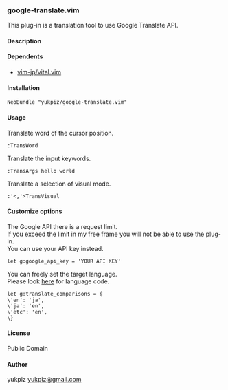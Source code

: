 ### google-translate.vim

This plug-in is a translation tool to use Google Translate API.

#### Description


#### Dependents

* [vim-jp/vital.vim](https://github.com/vim-jp/vital.vim)


#### Installation

~~~
NeoBundle "yukpiz/google-translate.vim"
~~~

#### Usage

Translate word of the cursor position.  
~~~
:TransWord
~~~

Translate the input keywords.  
~~~
:TransArgs hello world
~~~

Translate a selection of visual mode.  
~~~
:'<,'>TransVisual
~~~

#### Customize options

The Google API there is a request limit.  
If you exceed the limit in my free frame you will not be able to use the plug-in.  
You can use your API key instead.  
~~~
let g:google_api_key = 'YOUR API KEY'
~~~

You can freely set the target language.  
Please look [here](https://cloud.google.com/translate/v2/using_rest?hl=ja#language-params) for language code.  
~~~
let g:translate_comparisons = {
\'en': 'ja',
\'ja': 'en',
\'etc': 'en',
\}
~~~


#### License

Public Domain  


#### Author

yukpiz <yukpiz@gmail.com>  


